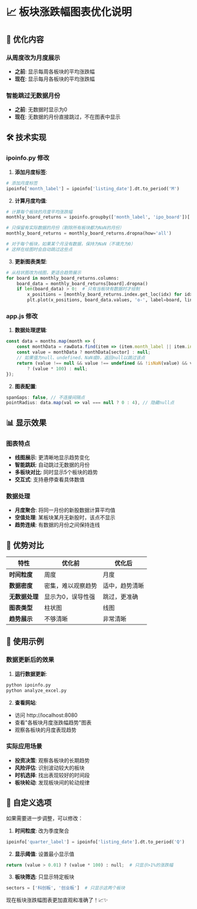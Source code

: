 # 📈 板块涨跌幅图表优化说明

## 🔄 优化内容

### 从周度改为月度展示
- **之前**: 显示每周各板块的平均涨跌幅
- **现在**: 显示每月各板块的平均涨跌幅

### 智能跳过无数据月份
- **之前**: 无数据时显示为0
- **现在**: 无数据的月份直接跳过，不在图表中显示

## 🛠️ 技术实现

### ipoinfo.py 修改

1. **添加月度标签**:
```python
# 添加月度标签
ipoinfo['month_label'] = ipoinfo['listing_date'].dt.to_period('M')
```

2. **计算月度均值**:
```python
# 计算每个板块的月度平均涨跌幅
monthly_board_returns = ipoinfo.groupby(['month_label', 'ipo_board'])['pctchg'].mean().unstack()

# 只保留有实际数据的月份（剔除所有板块都为NaN的月份）
monthly_board_returns = monthly_board_returns.dropna(how='all')

# 对于每个板块，如果某个月没有数据，保持为NaN（不填充为0）
# 这样在绘图时会自动跳过这些点
```

3. **更新图表类型**:
```python
# 从柱状图改为线图，更适合趋势展示
for board in monthly_board_returns.columns:
    board_data = monthly_board_returns[board].dropna()
    if len(board_data) > 0:  # 只有当板块有数据时才绘制
        x_positions = [monthly_board_returns.index.get_loc(idx) for idx in board_data.index]
        plt.plot(x_positions, board_data.values, 'o-', label=board, linewidth=2, markersize=4)
```

### app.js 修改

1. **数据处理逻辑**:
```javascript
const data = months.map(month => {
    const monthData = rawData.find(item => (item.month_label || item.index) === month);
    const value = monthData ? monthData[sector] : null;
    // 如果值为null、undefined、NaN或0，返回null以跳过该点
    return (value !== null && value !== undefined && !isNaN(value) && value !== 0) 
        ? (value * 100) : null;
});
```

2. **图表配置**:
```javascript
spanGaps: false, // 不连接间隔点
pointRadius: data.map(val => val === null ? 0 : 4), // 隐藏null点
```

## 📊 显示效果

### 图表特点
- **线图展示**: 更清晰地显示趋势变化
- **智能跳跃**: 自动跳过无数据的月份
- **多板块对比**: 同时显示5个板块的趋势
- **交互式**: 支持悬停查看具体数值

### 数据处理
- **月度聚合**: 将同一月份的新股数据计算平均值
- **空值处理**: 某板块某月无新股时，该点不显示
- **趋势连续**: 有数据的月份之间保持连线

## 🎯 优势对比

| 特性 | 优化前 | 优化后 |
|------|--------|--------|
| **时间粒度** | 周度 | 月度 |
| **数据密度** | 密集，难以观察趋势 | 适中，趋势清晰 |
| **无数据处理** | 显示为0，误导性强 | 跳过，更准确 |
| **图表类型** | 柱状图 | 线图 |
| **趋势展示** | 不够清晰 | 非常清晰 |

## 📝 使用示例

### 数据更新后的效果
1. **运行数据更新**:
```bash
python ipoinfo.py
python analyze_excel.py
```

2. **查看网站**:
- 访问 http://localhost:8080
- 查看"各板块月度涨跌幅趋势"图表
- 观察各板块的月度表现趋势

### 实际应用场景
- **投资决策**: 观察各板块的长期趋势
- **风险评估**: 识别波动较大的板块
- **时机选择**: 找出表现较好的时间段
- **板块轮动**: 发现板块间的轮动规律

## 🔧 自定义选项

如果需要进一步调整，可以修改：

1. **时间粒度**: 改为季度聚合
```python
ipoinfo['quarter_label'] = ipoinfo['listing_date'].dt.to_period('Q')
```

2. **显示阈值**: 设置最小显示值
```python
return (value > 0.01) ? (value * 100) : null;  # 只显示>1%的涨跌幅
```

3. **板块筛选**: 只显示特定板块
```python
sectors = ['科创板', '创业板']  # 只显示这两个板块
```

现在板块涨跌幅图表更加直观和准确了！📈✨


